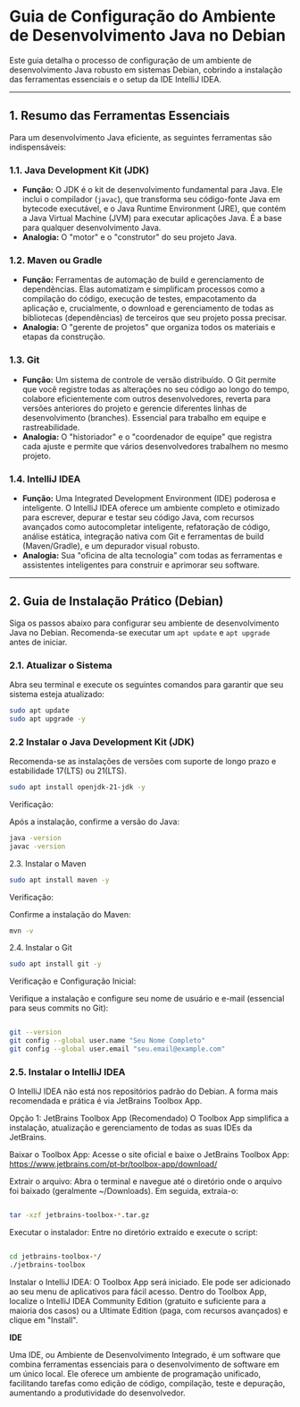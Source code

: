 # Guia de Configuração do Ambiente de Desenvolvimento Java no Debian

Este guia detalha o processo de configuração de um ambiente de desenvolvimento Java robusto em sistemas Debian, cobrindo a instalação das ferramentas essenciais e o setup da IDE IntelliJ IDEA.

---

## 1. Resumo das Ferramentas Essenciais

Para um desenvolvimento Java eficiente, as seguintes ferramentas são indispensáveis:

### 1.1. Java Development Kit (JDK)

* **Função:** O JDK é o kit de desenvolvimento fundamental para Java. Ele inclui o compilador (`javac`), que transforma seu código-fonte Java em bytecode executável, e o Java Runtime Environment (JRE), que contém a Java Virtual Machine (JVM) para executar aplicações Java. É a base para qualquer desenvolvimento Java.
* **Analogia:** O "motor" e o "construtor" do seu projeto Java.

### 1.2. Maven ou Gradle

* **Função:** Ferramentas de automação de build e gerenciamento de dependências. Elas automatizam e simplificam processos como a compilação do código, execução de testes, empacotamento da aplicação e, crucialmente, o download e gerenciamento de todas as bibliotecas (dependências) de terceiros que seu projeto possa precisar.
* **Analogia:** O "gerente de projetos" que organiza todos os materiais e etapas da construção.

### 1.3. Git

* **Função:** Um sistema de controle de versão distribuído. O Git permite que você registre todas as alterações no seu código ao longo do tempo, colabore eficientemente com outros desenvolvedores, reverta para versões anteriores do projeto e gerencie diferentes linhas de desenvolvimento (branches). Essencial para trabalho em equipe e rastreabilidade.
* **Analogia:** O "historiador" e o "coordenador de equipe" que registra cada ajuste e permite que vários desenvolvedores trabalhem no mesmo projeto.

### 1.4. IntelliJ IDEA

* **Função:** Uma Integrated Development Environment (IDE) poderosa e inteligente. O IntelliJ IDEA oferece um ambiente completo e otimizado para escrever, depurar e testar seu código Java, com recursos avançados como autocompletar inteligente, refatoração de código, análise estática, integração nativa com Git e ferramentas de build (Maven/Gradle), e um depurador visual robusto.
* **Analogia:** Sua "oficina de alta tecnologia" com todas as ferramentas e assistentes inteligentes para construir e aprimorar seu software.

---

## 2. Guia de Instalação Prático (Debian)

Siga os passos abaixo para configurar seu ambiente de desenvolvimento Java no Debian. Recomenda-se executar um `apt update` e `apt upgrade` antes de iniciar.

### 2.1. Atualizar o Sistema

Abra seu terminal e execute os seguintes comandos para garantir que seu sistema esteja atualizado:

```bash
sudo apt update
sudo apt upgrade -y
```

### 2.2 Instalar o Java Development Kit (JDK)

Recomenda-se as instalações de versões com suporte de longo prazo e estabilidade
17(LTS) ou 21(LTS).

```bash 
sudo apt install openjdk-21-jdk -y
```

Verificação:

Após a instalação, confirme a versão do Java:

```bash
java -version
javac -version
```

2.3. Instalar o Maven

```bash
sudo apt install maven -y
```

Verificação:

Confirme a instalação do Maven:

```bash
mvn -v
```

2.4. Instalar o Git

```bash
sudo apt install git -y
```
Verificação e Configuração Inicial:

Verifique a instalação e configure seu nome de usuário e e-mail (essencial para seus commits no Git):

```bash

git --version
git config --global user.name "Seu Nome Completo"
git config --global user.email "seu.email@example.com"

```


### 2.5. Instalar o IntelliJ IDEA
O IntelliJ IDEA não está nos repositórios padrão do Debian. A forma mais recomendada e prática é via JetBrains Toolbox App.

Opção 1: JetBrains Toolbox App (Recomendado)
O Toolbox App simplifica a instalação, atualização e gerenciamento de todas as suas IDEs da JetBrains.

Baixar o Toolbox App:
Acesse o site oficial e baixe o JetBrains Toolbox App:
https://www.jetbrains.com/pt-br/toolbox-app/download/

Extrair o arquivo:
Abra o terminal e navegue até o diretório onde o arquivo foi baixado (geralmente ~/Downloads). Em seguida, extraia-o:

```bash

tar -xzf jetbrains-toolbox-*.tar.gz
```

Executar o instalador:
Entre no diretório extraído e execute o script:


```bash

cd jetbrains-toolbox-*/
./jetbrains-toolbox
```
Instalar o IntelliJ IDEA:
O Toolbox App será iniciado. Ele pode ser adicionado ao seu menu de aplicativos para fácil acesso. Dentro do Toolbox App, localize o IntelliJ IDEA Community Edition (gratuito e suficiente para a maioria dos casos) ou a Ultimate Edition (paga, com recursos avançados) e clique em "Install".


**IDE**

Uma IDE, ou Ambiente de Desenvolvimento Integrado, 
é um software que combina ferramentas essenciais para o desenvolvimento de software 
em um único local. 
Ele oferece um ambiente de programação unificado, 
facilitando tarefas como edição de código, compilação, teste e depuração, 
aumentando a produtividade do desenvolvedor. 






